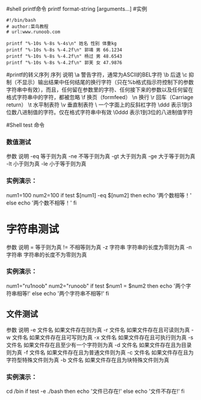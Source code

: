 #shell printf命令
printf  format-string  [arguments...]
#实例


```
#!/bin/bash
# author:菜鸟教程
# url:www.runoob.com
 
printf "%-10s %-8s %-4s\n" 姓名 性别 体重kg  
printf "%-10s %-8s %-4.2f\n" 郭靖 男 66.1234 
printf "%-10s %-8s %-4.2f\n" 杨过 男 48.6543 
printf "%-10s %-8s %-4.2f\n" 郭芙 女 47.9876 
```
#printf的转义序列
序列	说明
\a	警告字符，通常为ASCII的BEL字符
\b	后退
\c	抑制（不显示）输出结果中任何结尾的换行字符（只在%b格式指示符控制下的参数字符串中有效），而且，任何留在参数里的字符、任何接下来的参数以及任何留在格式字符串中的字符，都被忽略
\f	换页（formfeed）
\n 	换行
\r	回车（Carriage return）
\t	水平制表符
\v	垂直制表符
\\	一个字面上的反斜杠字符
\ddd 	表示1到3位数八进制值的字符。仅在格式字符串中有效
\0ddd	表示1到3位的八进制值字符


#Shell test 命令


### 数值测试
参数 	说明
-eq 	等于则为真
-ne 	不等于则为真
-gt 	大于则为真
-ge 	大于等于则为真
-lt 	小于则为真
-le 	小于等于则为真

### 实例演示：

num1=100
num2=100
if test $[num1] -eq $[num2]
then
    echo '两个数相等！'
else
    echo '两个数不相等！'
fi
# 字符串测试
参数 	说明
= 	等于则为真
!= 	不相等则为真
-z 字符串 	字符串的长度为零则为真
-n 字符串 	字符串的长度不为零则为真

###  实例演示：

num1="ru1noob"
num2="runoob"
if test $num1 = $num2
then
    echo '两个字符串相等!'
else
    echo '两个字符串不相等!'
fi
## 文件测试
参数 	说明
-e 文件名 	如果文件存在则为真
-r 文件名 	如果文件存在且可读则为真
-w 文件名 	如果文件存在且可写则为真
-x 文件名 	如果文件存在且可执行则为真
-s 文件名 	如果文件存在且至少有一个字符则为真
-d 文件名 	如果文件存在且为目录则为真
-f 文件名 	如果文件存在且为普通文件则为真
-c 文件名 	如果文件存在且为字符型特殊文件则为真
-b 文件名 	如果文件存在且为块特殊文件则为真

### 实例演示：

cd /bin
if test -e ./bash
then
    echo '文件已存在!'
else
    echo '文件不存在!'
fi


